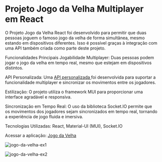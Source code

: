 # Projeto Jogo da Velha Multiplayer em React

O Projeto Jogo da Velha React foi desenvolvido para permitir que duas pessoas joguem o famoso jogo da velha de forma simultânea, mesmo estando em dispositivos diferentes. Isso é possível graças à integração com uma API também criada como parte deste projeto.

Funcionalidades Principais
Jogabilidade Multiplayer: Duas pessoas podem jogar o jogo da velha em tempo real, mesmo que estejam em dispositivos distintos.

API Personalizada: Uma <a href="https://github.com/David-Chavier/projeto-jogo-da-velha-api">API personalizada </a> foi desenvolvida para suportar a funcionalidade multiplayer e sincronizar os movimentos entre os jogadores.

Estilização: O projeto utiliza o framework MUI para proporcionar uma interface agradável e responsiva.

Sincronização em Tempo Real: O uso da biblioteca Socket.IO permite que os movimentos dos jogadores sejam sincronizados em tempo real, tornando a experiência de jogo fluida e imersiva.

Tecnologias Utilizadas:
React,
Material-UI (MUI),
Socket.IO

Acessar a aplicação: <a href="https://projeto-jogo-da-velha-react.vercel.app">Jogo da Velha</a>

![jogo-da-velha-ex1](https://github.com/David-Chavier/projeto-jogo-da-velha-react/assets/115047948/32652a00-efbe-42f2-9d3d-876b5ef178c0)

![jogo-da-velha-ex2](https://github.com/David-Chavier/projeto-jogo-da-velha-react/assets/115047948/65904933-b602-45f2-83ca-e2eb7a50b518)

